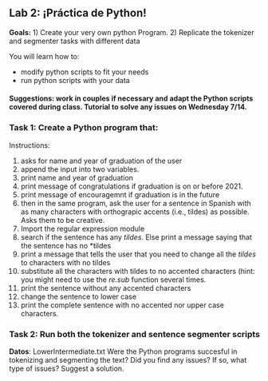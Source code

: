 ## Lab 2: ¡Práctica de Python! 

**Goals:** 1) Create your very own python Program. 2) Replicate the tokenizer and segmenter tasks with different data

You will learn how to:
- modify python scripts to fit your needs
- run python scripts with your data

#### Suggestions: work in couples if necessary and adapt the Python scripts covered during class. Tutorial to solve any issues on Wednesday 7/14. 

### Task 1: Create a Python program that:
Instructions:
1. asks for name and year of graduation of the user
2. append the input into two variables. 
3. print name and year of graduation
4. print message of congratulations if graduation is on or before 2021. 
5. print message of encouragemnt if graduation is in the future
6. then in the same program, ask the user for a sentence in Spanish with as many characters with orthograpic accents (i.e., tildes) as possible. Asks them to be creative. 
7. Import the regular expression module
8. search if the sentence has any *tildes*. Else print a message saying that the sentence has no *tildes
9. print a message that tells the user that you need to change all the *tildes* to characters with no tildes
10. substitute all the characters with tildes to no accented characters (hint: you might need to use the *re.sub* function several times.
11. print the sentence without any accented characters
12. change the sentence to lower case
13. print the complete sentence with no accented nor upper case characters. 


### Task 2: Run both the tokenizer and sentence segmenter scripts
**Datos**: LowerIntermediate.txt
Were the Python programs succesful in tokenizing and segmenting the text?
Did you find any issues? If so, what type of issues? Suggest a solution. 
